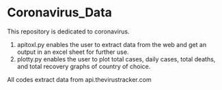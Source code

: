 # Coronavirus_Data

This repository is dedicated to coronavirus.
1. apitoxl.py enables the user to extract data from the web and get an output in an excel sheet for further use.
2. plotty.py enables the user to plot total cases, daily cases, total deaths, and total recovery graphs of country of choice. 

All codes extract data from api.thevirustracker.com
